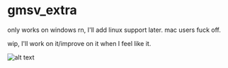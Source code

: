 # gmsv_extra

only works on windows rn, I'll add linux support later.  mac users fuck off.

wip, I'll work on it/improve on it when I feel like it.

![alt text](https://my.mixtape.moe/ftwpnh.png)
